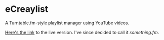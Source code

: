 # eCreaylist

A Turntable.fm-style playlist manager using YouTube videos.

[Here's the link](https://safe-savannah-8578.herokuapp.com/) to the live version.
I've since decided to call it *something.fm*.
